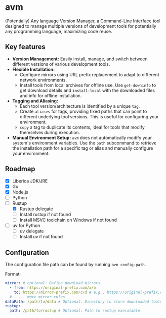 # avm

(Potentially) Any language Version Manager, a Command-Line Interface tool designed to manage multiple versions of development tools for potentially any programming language, maximizing code reuse.

## Key features

* **Version Management:** Easily install, manage, and switch between different versions of various development tools.
* **Flexible Installation:**
  * Configure mirrors using URL prefix replacement to adapt to different network environments.
  * Install tools from local archives for offline use. Use `get-downinfo` to get download details and `install-local` with the downloaded files and info for offline installation.
* **Tagging and Aliasing:**
  * Each tool version/architecture is identified by a unique `tag`.
  * Create `aliases` for tags, providing fixed paths that can point to different underlying tool versions. This is useful for configuring your environment.
  * `copy` a tag to duplicate its contents, ideal for tools that modify themselves during execution.
* **Manual Environment Setup:** `avm` does not automatically modify your system's environment variables. Use the `path` subcommand to retrieve the installation path for a specific tag or alias and manually configure your environment.

## Roadmap

* [x] Liberica JDK/JRE
* [x] Go
* [x] Node.js
* [ ] Python
* [ ] Rustup
  * [x] Rustup delegate
  * [ ] Install rustup if not found
  * [ ] Install MSVC toolchain on Windows if not found
* [ ] uv for Python
  * [ ] uv delegate
  * [ ] Install uv if not found

## Configuration

The configuration file path can be found by running `avm config-path`.

Format:

```yaml
mirror: # optional: Define download mirrors
  - from: https://original-prefix.com/a/b
    to: https://mirror-prefix.com/c/d # e.g., https://original-prefix.com/a/b/e/f becomes https://mirror-prefix.com/c/d/e/f
  # - ... more mirror rules
dataPath: /path/to/data # Optional: Directory to store downloaded tools. Uses an OS-specific default if omitted.
rustup:
  path: /path/to/rustup # Optional: Path to rustup executable.
```


